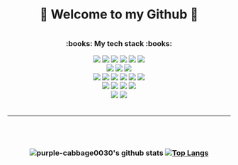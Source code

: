 <h1 align='center'> 🥰 Welcome to my Github 🥰 <h1>

<h3 align='center'>:books: My tech stack :books:</p>
<img src="https://img.shields.io/badge/Python-3776AB?logo=Python&logoColor=white"/>
<img src="https://img.shields.io/badge/pandas-150458?logo=pandas&logoColor=white"/></a>
<img src="https://img.shields.io/badge/Flask-000000?logo=Flask&logoColor=white"/></a>
<img src="https://img.shields.io/badge/Django-092E20?logo=Django&logoColor=white"/></a>
<img src="https://img.shields.io/badge/Selenium-43B02A?logo=Selenium&logoColor=white"/></a>
<img src="https://img.shields.io/badge/BeatifulSoup-59666C?logo=&logoColor=white"/></a>
<br>
<img src="https://img.shields.io/badge/scikitlearn-F7931E?logo=scikitlearn&logoColor=white"/>
<img src="https://img.shields.io/badge/TensorFlow-FF6F00?logo=TensorFlow&logoColor=white"/>
<img src="https://img.shields.io/badge/OpenCV-5C3EE8?logo=OpenCV&logoColor=white"/>
<br>
<img src="https://img.shields.io/badge/Oracle DB-F80000?logo=Oracle&logoColor=white"/>
<img src="https://img.shields.io/badge/MySQL DB-4479A1?logo=MySQL&logoColor=white"/></a>
<img src="https://img.shields.io/badge/Elasticsearch-005571?logo=Elasticsearch&logoColor=white"/></a>
<img src="https://img.shields.io/badge/Kibana-005571?logo=Kibana&logoColor=white"/></a>
<img src="https://img.shields.io/badge/Logstash-005571?logo=Logstash&logoColor=white"/></a>
<img src="https://img.shields.io/badge/Filebeat-005571?logo=&logoColor=white"/></a>
<br>
<img src="https://img.shields.io/badge/-JavaScript-%23F7DF1E?logo=JavaScript&logoColor=white"/>     
<img src="https://img.shields.io/badge/-HTML-%23E34F26?logo=HTML5&logoColor=white"/>     
<img src="https://img.shields.io/badge/-CSS-%231572B6?logo=CSS3&logoColor=white"/>
<img src="https://img.shields.io/badge/Figma-F24E1E?logo=Figma&logoColor=white"/>
<br>
<img src="https://img.shields.io/badge/AWS-232F3E?logo=Amazon AWS&logoColor=white"/>
<img src="https://img.shields.io/badge/Docker-2496ED?logo=Docker&logoColor=white"/>
<br><br><hr><br><br>

![purple-cabbage0030's github stats](https://github-readme-stats.vercel.app/api?username=purple-cabbage0030&show_icons=true&hide_title=true&theme=midnight-purple&hide=issues)
[![Top Langs](https://github-readme-stats.vercel.app/api/top-langs/?username=purple-cabbage0030&layout=compact&theme=midnight-purple)](https://github.com/purple-cabbage0030/github-readme-stats)




